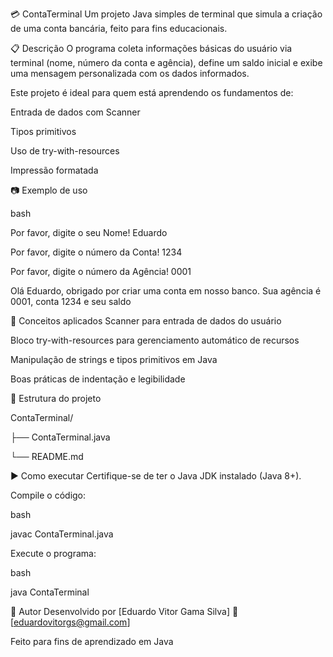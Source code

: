 💳 ContaTerminal
Um projeto Java simples de terminal que simula a criação de uma conta bancária, feito para fins educacionais.

📋 Descrição
O programa coleta informações básicas do usuário via terminal (nome, número da conta e agência), define um saldo inicial e exibe uma mensagem personalizada com os dados informados.

Este projeto é ideal para quem está aprendendo os fundamentos de:

Entrada de dados com Scanner

Tipos primitivos

Uso de try-with-resources

Impressão formatada

📷 Exemplo de uso


bash

Por favor, digite o seu Nome!
Eduardo

Por favor, digite o número da Conta!
1234

Por favor, digite o número da Agência!
0001

Olá Eduardo, obrigado por criar uma conta em nosso banco. Sua agência é 0001, conta 1234 e seu saldo 

🧠 Conceitos aplicados
Scanner para entrada de dados do usuário

Bloco try-with-resources para gerenciamento automático de recursos

Manipulação de strings e tipos primitivos em Java

Boas práticas de indentação e legibilidade

📁 Estrutura do projeto

ContaTerminal/

├── ContaTerminal.java

└── README.md

▶️ Como executar
Certifique-se de ter o Java JDK instalado (Java 8+).

Compile o código:

bash

javac ContaTerminal.java

Execute o programa:

bash

java ContaTerminal

📌 Autor
Desenvolvido por [Eduardo Vitor Gama Silva]
📧 [eduardovitorgs@gmail.com]

Feito para fins de aprendizado em Java
